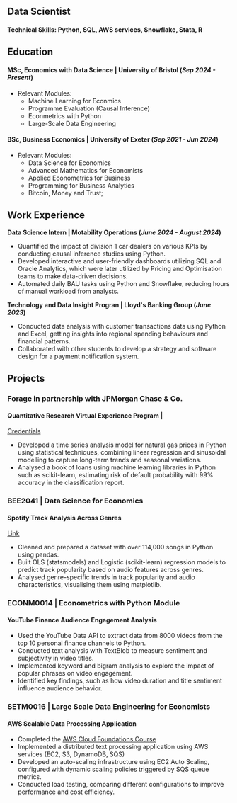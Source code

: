 ## Data Scientist

#### Technical Skills: Python, SQL, AWS services, Snowflake, Stata, R

## Education 	
#### MSc, Economics with Data Science | University of Bristol (_Sep 2024 - Present_)
  - Relevant Modules:
      - Machine Learning for Econmics
      - Programme Evaluation (Causal Inference)
      - Econmetrics with Python
      - Large-Scale Data Engineering
    
#### BSc, Business Economics | University of Exeter (_Sep 2021 - Jun 2024_)
  - Relevant Modules:
      - Data Science for Economics
      - Advanced Mathematics for Economists
      - Applied Econometrics for Business
      - Programming for Business Analytics
      - Bitcoin, Money and Trust;

## Work Experience
**Data Science Intern | Motability Operations (_June 2024 - August 2024_)**
- Quantified the impact of division 1 car dealers on various KPIs by conducting causal inference studies using Python.
- Developed interactive and user-friendly dashboards utilizing SQL and Oracle Analytics, which were later utilized by Pricing and Optimisation teams to make data-driven decisions.
- Automated daily BAU tasks using Python and Snowflake, reducing hours of manual workload from analysts.

**Technology and Data Insight Progran | Lloyd's Banking Group (_June 2023_)**
- Conducted data analysis with customer transactions data using Python and Excel, getting insights into regional spending behaviours and financial patterns.
- Collaborated with other students to develop a strategy and software design for a payment notification system.

## Projects
### Forage in partnership with JPMorgan Chase & Co. 
#### Quantitative Research Virtual Experience Program |

[Credentials](https://forage-uploads-prod.s3.amazonaws.com/completion-certificates/J.P.%20Morgan/bWqaecPDbYAwSDqJy_JPMorgan%20Chase%20&%20Co._dA3nnZ3yGQWYu5Ntv_1697910699155_completion_certificate.pdf)
- Developed a time series analysis model for natural gas prices in Python using statistical techniques, combining linear regression and sinusoidal modelling to capture long-term trends and seasonal variations.
- Analysed a book of loans using machine learning libraries in Python such as scikit-learn, estimating risk of default probability with 99% accuracy in the classification report.

### BEE2041 | Data Science for Economics
#### Spotify Track Analysis Across Genres
[Link](https://github.com/valter-barros/spotify_project)
- Cleaned and prepared a dataset with over 114,000 songs in Python using pandas.
- Built OLS (statsmodels) and Logistic (scikit-learn) regression models to predict track popularity based on audio features across genres.
- Analysed genre-specific trends in track popularity and audio characteristics, visualising them using matplotlib.

### ECONM0014 | Econometrics with Python Module
#### YouTube Finance Audience Engagement Analysis
- Used the YouTube Data API to extract data from 8000 videos from the top 10 personal finance channels to Python.
- Conducted text analysis with TextBlob to measure sentiment and subjectivity in video titles.
- Implemented keyword and bigram analysis to explore the impact of popular phrases on video engagement. 
- Identified key findings, such as how video duration and title sentiment influence audience behavior.

### SETM0016 | Large Scale Data Engineering for Economists
#### AWS Scalable Data Processing Application
- Completed the [AWS Cloud Foundations Course](https://www.credly.com/badges/50297607-d33c-4f9d-b2e6-482f9fcf9043/)
- Implemented a distributed text processing application using AWS services (EC2, S3, DynamoDB, SQS)
- Developed an auto-scaling infrastructure using EC2 Auto Scaling, configured with dynamic scaling policies triggered by SQS queue metrics.
- Conducted load testing, comparing different configurations to improve performance and cost efficiency.

